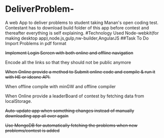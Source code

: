 # DeliverProblem-
A web App to deliver problems to student taking Manan's open coding test.
Contestant has to download build folder of this app before contest and thereafter everything is self explaining.
#Technology Used
 Node-webkit(for making desktop app),node.js,gulp,nw-builder,AngularJS
##Task To Do
 Import Problems in pdf format
 
 ~~Implement Login Screen with both online and offline navigation~~
 
 Encode all the links so that they should not be public anymore
 
 ~~When Online provide a method to Submit online code and compile & run it with HE or ideone API.~~
 
 When offline compile with minGW and offline compiler
 
 When Online provide a leaderBoard of contest by fetching data from localStorage.
 
 ~~Auto-update app when something changes instead of manually downloading app all over again~~
 
 ~~Use MongoDB for automatically fetching the problems when new problems/contest is added~~
